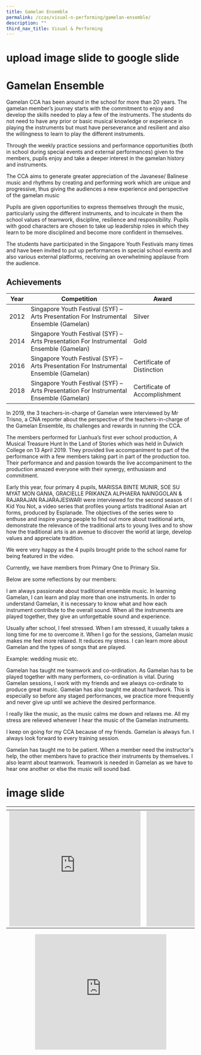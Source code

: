 ```yaml
---
title: Gamelan Ensemble
permalink: /ccas/visual-n-performing/gamelan-ensemble/
description: ""
third_nav_title: Visual & Performing
---
```

# upload image slide to google slide
# Gamelan Ensemble

Gamelan CCA has been around in the school for more than 20 years. The gamelan member’s journey starts with the commitment to enjoy and develop the skills needed to play a few of the instruments. The students do not need to have any prior or basic musical knowledge or experience in playing the instruments but must have perseverance and resilient and also the willingness to learn to play the different instruments.

Through the weekly practice sessions and performance opportunities (both in school during special events and external performances) given to the members, pupils enjoy and take a deeper interest in the gamelan history and instruments.

The CCA aims to generate greater appreciation of the Javanese/ Balinese music and rhythms by creating and performing work which are unique and progressive, thus giving the audiences a new experience and perspective of the gamelan music

Pupils are given opportunities to express themselves through the music, particularly using the different instruments, and to inculcate in them the school values of teamwork, discipline, resilience and responsibility. Pupils with good characters are chosen to take up leadership roles in which they learn to be more disciplined and become more confident in themselves.

The students have participated in the Singapore Youth Festivals many times and have been invited to put up performances in special school events and also various external platforms, receiving an overwhelming applause from the audience.

## Achievements

| Year | Competition                                                                            | Award                         |
|------|----------------------------------------------------------------------------------------|-------------------------------|
| 2012 | Singapore Youth Festival (SYF) – Arts Presentation For Instrumental Ensemble (Gamelan) | Silver                        |
| 2014 | Singapore Youth Festival (SYF) – Arts Presentation For Instrumental Ensemble (Gamelan) | Gold                          |
| 2016 | Singapore Youth Festival (SYF) – Arts Presentation For Instrumental Ensemble (Gamelan) | Certificate of Distinction    |
| 2018 | Singapore Youth Festival (SYF) – Arts Presentation For Instrumental Ensemble (Gamelan) | Certificate of Accomplishment |

In 2019, the 3 teachers-in-charge of Gamelan were interviewed by Mr Trisno, a CNA reporter about the perspective of the teachers-in-charge of the Gamelan Ensemble, its challenges and rewards in running the CCA.

  

The members performed for Lianhua’s first ever school production, A Musical Treasure Hunt In the Land of Stories which was held in Dulwich College on 13 April 2019. They provided live accompaniment to part of the performance with a few members taking part in part of the production too. Their performance and and passion towards the live accompaniment to the production amazed everyone with their synergy, enthusiasm and commitment.

  

Early this year, four primary 4 pupils, MARISSA BINTE MUNIR, SOE SU MYAT MON GANIA, GRACIELLE PRIKANZA ALPHAERA NAINGGOLAN & RAJARAJAN RAJARAJESWARI were interviewed for the second season of I Kid You Not, a video series that profiles young artists traditional Asian art forms, produced by Esplanade. The objectives of the series were to enthuse and inspire young people to find out more about traditional arts, demonstrate the relevance of the traditional arts to young lives and to show how the traditional arts is an avenue to discover the world at large, develop values and appreciate tradition.

  

We were very happy as the 4 pupils brought pride to the school name for being featured in the video.

  

Currently, we have members from Primary One to Primary Six.

  

Below are some reflections by our members:

  

I am always passionate about traditional ensemble music. In learning Gamelan, I can learn and play more than one instruments. In order to understand Gamelan, it is necessary to know what and how each instrument contribute to the overall sound. When all the instruments are played together, they give an unforgettable sound and experience.

  

Usually after school, I feel stressed. When I am stressed, it usually takes a long time for me to overcome it. When I go for the sessions, Gamelan music makes me feel more relaxed. It reduces my stress. I can learn more about Gamelan and the types of songs that are played.

Example: wedding music etc.

  

Gamelan has taught me teamwork and co-ordination. As Gamelan has to be played together with many performers, co-ordination is vital. During Gamelan sessions, I work with my friends and we always co-ordinate to produce great music. Gamelan has also taught me about hardwork. This is especially so before any staged performances, we practice more frequently and never give up until we achieve the desired performance.

  

I really like the music, as the music calms me down and relaxes me. All my stress are relieved whenever I hear the music of the Gamelan instruments.

I keep on going for my CCA because of my friends. Gamelan is always fun. I always look forward to every training session.

  

Gamelan has taught me to be patient. When a member need the instructor's help, the other members have to practice their instruments by themselves. I also learnt about teamwork. Teamwork is needed in Gamelan as we have to hear one another or else the music will sound bad.

# image slide

<table>
<thead>
  <tr>
    <th></th>
    <th></th>
  </tr>
</thead>
<tbody>
  <tr>
    <td><iframe width="351" height="308" src="https://www.youtube.com/embed/ziwMWTIN1tM" title="Gamelan 1" frameborder="0" allow="accelerometer; autoplay; clipboard-write; encrypted-media; gyroscope; picture-in-picture" allowfullscreen></iframe></td>
    <td><iframe width="351" height="308" src="https://www.youtube.com/embed/1F5FzqF94bs" title="Gamelan 2" frameborder="0" allow="accelerometer; autoplay; clipboard-write; encrypted-media; gyroscope; picture-in-picture" allowfullscreen></iframe></td>
  </tr>
</tbody>
</table>


<center><iframe width="351" height="308" src="https://www.youtube.com/embed/-ELcfeVFz54" title="Gamelan 3" frameborder="0" allow="accelerometer; autoplay; clipboard-write; encrypted-media; gyroscope; picture-in-picture" allowfullscreen></iframe></center>